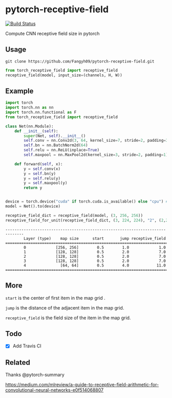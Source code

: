 # pytorch-receptive-field
 
[![Build Status](https://travis-ci.com/Fangyh09/pytorch-receptive-field.svg?branch=master)](https://travis-ci.com/Fangyh09/pytorch-receptive-field)

Compute CNN receptive field size in pytorch


## Usage
`git clone https://github.com/Fangyh09/pytorch-receptive-field.git`

```python
from torch_receptive_field import receptive_field
receptive_field(model, input_size=(channels, H, W))
```

## Example
```python
import torch
import torch.nn as nn
import torch.nn.functional as F
from torch_receptive_field import receptive_field

class Net(nn.Module):
    def __init__(self):
        super(Net, self).__init__()
        self.conv = nn.Conv2d(3, 64, kernel_size=7, stride=2, padding=3, bias=False)
        self.bn = nn.BatchNorm2d(64)
        self.relu = nn.ReLU(inplace=True)
        self.maxpool = nn.MaxPool2d(kernel_size=3, stride=2, padding=1)

    def forward(self, x):
        y = self.conv(x)
        y = self.bn(y)
        y = self.relu(y)
        y = self.maxpool(y)
        return y


device = torch.device("cuda" if torch.cuda.is_available() else "cpu") # PyTorch v0.4.0
model = Net().to(device)

receptive_field_dict = receptive_field(model, (3, 256, 256))
receptive_field_for_unit(receptive_field_dict, (3, 224, 224), "2", (2,2))
```
```
------------------------------------------------------------------------------
        Layer (type)    map size      start       jump receptive_field
==============================================================================
        0             [256, 256]        0.5        1.0             1.0
        1             [128, 128]        0.5        2.0             7.0
        2             [128, 128]        0.5        2.0             7.0
        3             [128, 128]        0.5        2.0             7.0
        4               [64, 64]        0.5        4.0            11.0
==============================================================================
```

## More
`start` is the center of first item in the map grid .

`jump` is the distance of the adjacent item in the map grid.

`receptive_field` is the field size of the item in the map grid.


## Todo
- [x] Add Travis CI 
  
  
## Related
Thanks @pytorch-summary

https://medium.com/mlreview/a-guide-to-receptive-field-arithmetic-for-convolutional-neural-networks-e0f514068807

